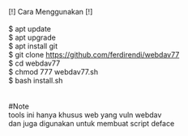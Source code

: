 [!] Cara Menggunakan [!] <br><br>
$ apt update <br>
$ apt upgrade <br>
$ apt install git <br>
$ git clone https://github.com/ferdirendi/webdav77 <br>
$ cd webdav77 <br>
$ chmod 777 webdav77.sh <br>
$ bash install.sh <br>
<br><br>
#Note <br>
tools ini hanya khusus  web yang vuln webdav <br>
dan juga digunakan untuk membuat script deface <br>
 <br> <br>
